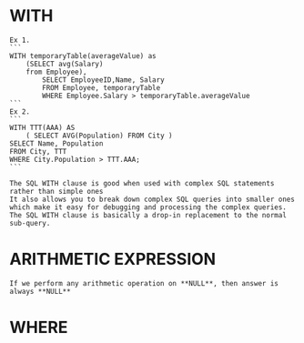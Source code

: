# WITH
	Ex 1.
	```
	WITH temporaryTable(averageValue) as
		(SELECT avg(Salary)
		from Employee), 
		    SELECT EmployeeID,Name, Salary 
		    FROM Employee, temporaryTable 
		    WHERE Employee.Salary > temporaryTable.averageValue
	```
	Ex 2.
	```	    
	WITH TTT(AAA) AS  
		( SELECT AVG(Population) FROM City ) 
	SELECT Name, Population 
	FROM City, TTT 
	WHERE City.Population > TTT.AAA;
	```
	
    The SQL WITH clause is good when used with complex SQL statements rather than simple ones
    It also allows you to break down complex SQL queries into smaller ones which make it easy for debugging and processing the complex queries.
    The SQL WITH clause is basically a drop-in replacement to the normal sub-query.


# ARITHMETIC EXPRESSION
	If we perform any arithmetic operation on **NULL**, then answer is always **NULL**

# WHERE 
